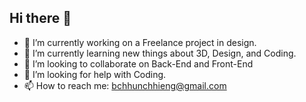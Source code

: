 ## Hi there 👋
- 🔭 I’m currently working on a Freelance project in design.
- 🌱 I’m currently learning new things about 3D, Design, and Coding.
- 👯 I’m looking to collaborate on Back-End and Front-End
- 🤔 I’m looking for help with Coding.
- 📫 How to reach me: bchhunchhieng@gmail.com

<!--
**bchhunchheang/bchhunchheang** is a ✨ _special_ ✨ repository because its `README.md` (this file) appears on your GitHub profile.

Here are some ideas to get you started:

- 🔭 I’m currently working on a Freelance project in design.
- 🌱 I’m currently learning new things about 3D, Design, and Coding.
- 👯 I’m looking to collaborate on Back-End and Front-End
- 🤔 I’m looking for help with Coding
- 💬 Ask me about ...
- 📫 How to reach me: bchhunchhieng@gmail.com
- 😄 Pronouns: ...
- ⚡ Fun fact: I'm just a curious one.
-->
